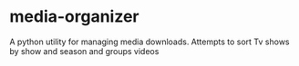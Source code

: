 # media-organizer
A python utility for managing media downloads. Attempts to sort Tv shows by show and season and groups videos
